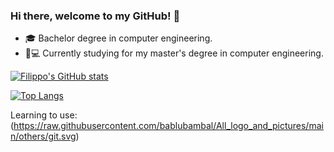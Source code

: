### Hi there, welcome to my GitHub! 👋
- 🎓 Bachelor degree in computer engineering.
- 📖💻 Currently studying for my master's degree in computer engineering.
<!--
**FilippoMuschera/FilippoMuschera** is a ✨ _special_ ✨ repository because its `README.md` (this file) appears on your GitHub profile.

Here are some ideas to get you started:

- 🔭 I’m currently working on ...
- 🌱 I’m currently learning ...
- 👯 I’m looking to collaborate on ...
- 🤔 I’m looking for help with ...
- 💬 Ask me about ...
- 📫 How to reach me: ...
- 😄 Pronouns: ...
- ⚡ Fun fact: ...
-->

[![Filippo's GitHub stats](https://github-readme-stats.vercel.app/api?username=FilippoMuschera&show_icons=true&theme=gotham&hide_rank=true&include_all_commits=true)](https://github.com/anuraghazra/github-readme-stats)

[![Top Langs](https://github-readme-stats.vercel.app/api/top-langs/?username=FilippoMuschera&theme=gotham&hide=Makefile)](https://github.com/anuraghazra/github-readme-stats)

Learning to use:
(https://raw.githubusercontent.com/bablubambal/All_logo_and_pictures/main/others/git.svg)

